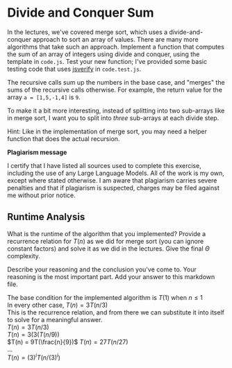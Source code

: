 # Divide and Conquer Sum

In the lectures, we've covered merge sort, which uses a divide-and-conquer
approach to sort an array of values. There are many more algorithms that take
such an approach. Implement a function that computes the sum of an array of
integers using divide and conquer, using the template in `code.js`. Test your
new function; I've provided some basic testing code that uses
[jsverify](https://jsverify.github.io/) in `code.test.js`.

The recursive calls sum up the numbers in the base case, and "merges" the sums
of the recursive calls otherwise. For example, the return value for the array `a
= [1,5,-1,4]` is `9`.

To make it a bit more interesting, instead of splitting into two sub-arrays like
in merge sort, I want you to split into *three* sub-arrays at each divide step.

Hint: Like in the implementation of merge sort, you may need a helper function
that does the actual recursion.

**Plagiarism message**

I certify that I have listed all sources used to complete this exercise, including the use of any Large Language Models. All of the work is my own, except where stated otherwise. I am aware that plagiarism carries severe penalties and that if plagiarism is suspected, charges may be filed against me without prior notice.


## Runtime Analysis

What is the runtime of the algorithm that you implemented? Provide a recurrence
relation for $T(n)$ as we did for merge sort (you can ignore constant factors)
and solve it as we did in the lectures. Give the final $\Theta$ complexity.

Describe your reasoning and the conclusion you've come to. Your reasoning is the
most important part. Add your answer to this markdown file.  

The base condition for the implemented algorithm is $T(1)$ when $n\leq1$  
In every other case, $T(n) = 3T(n/3)$  
This is the recurrence relation, and from there we can substitute it into itself to solve for a meaningful answer.  
$T(n) = 3T(n/3)$  
$T(n) = 3(3(T(n/9))$  
$T(n) = 9T(\frac{n}{9})$
$T(n) = 27T(n/27)$  
...  
$T(n) = (3)^i T(n/(3)^i)$
